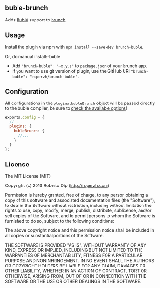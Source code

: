 ## buble-brunch

Adds [Bublé](https://gitlab.com/Rich-Harris/buble) support to
[brunch](http://brunch.io).

## Usage

Install the plugin via npm with `npm install --save-dev brunch-buble`.

Or, do manual install:-buble

* Add `"brunch-buble": "~x.y.z"` to `package.json` of your brunch app.
* If you want to use git version of plugin, use the GitHub URI
`"brunch-buble": "roperzh/brunch-buble"`.

## Configuration

All configurations in the `plugins.bubleBrunch` object will be passed directly to the
buble compiler, be sure to [check the available options](https://buble.surge.sh/guide/#using-the-javascript-api)!

```javascript
exports.config = {
  // ...
  plugins: {
    bubleBrunch: {
      //...
    }
  }
};
```

## License

The MIT License (MIT)

Copyright (c) 2016 Roberto Dip (http://roperzh.com)

Permission is hereby granted, free of charge, to any person obtaining a copy
of this software and associated documentation files (the "Software"), to deal
in the Software without restriction, including without limitation the rights
to use, copy, modify, merge, publish, distribute, sublicense, and/or sell
copies of the Software, and to permit persons to whom the Software is
furnished to do so, subject to the following conditions:

The above copyright notice and this permission notice shall be included in
all copies or substantial portions of the Software.

THE SOFTWARE IS PROVIDED "AS IS", WITHOUT WARRANTY OF ANY KIND, EXPRESS OR
IMPLIED, INCLUDING BUT NOT LIMITED TO THE WARRANTIES OF MERCHANTABILITY,
FITNESS FOR A PARTICULAR PURPOSE AND NONINFRINGEMENT. IN NO EVENT SHALL THE
AUTHORS OR COPYRIGHT HOLDERS BE LIABLE FOR ANY CLAIM, DAMAGES OR OTHER
LIABILITY, WHETHER IN AN ACTION OF CONTRACT, TORT OR OTHERWISE, ARISING FROM,
OUT OF OR IN CONNECTION WITH THE SOFTWARE OR THE USE OR OTHER DEALINGS IN
THE SOFTWARE.
